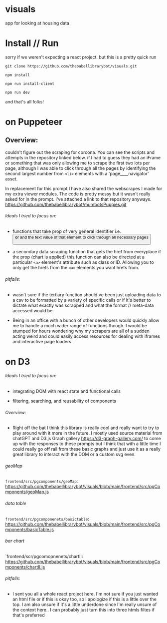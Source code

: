 # visuals
app for looking at housing data

# Install // Run

sorry if we weren't expecting a react project. but this is a pretty quick run

```
git clone https://github.com/thebabellibrarybot/visuals.git
```

```
npm install
```

```
npm run install-client
```

```
npm run dev
```

and that's all folks!

# on Puppeteer
## Overview:

 couldn't figure out the scraping for corcona. You can see the scripts and attempts in the repository linked below. if I had to guess they had an iFrame or something that was only allowing me to scrape the first two lots per page, although I was able to click through all the pages by identifying the second largest number from `<li>` elements with a 'page____navigator' asset.

In replacement for this prompt I have also shared the webscrapes I made for my extra viewer modules. The code is pretty messy but it wasn't really asked for in the prompt. I've attached a link to that repository anyways. https://github.com/thebabellibrarybot/mumbotsPuppies.git

###### Ideals I tried to focus on:

- functions that take prop of very general identifier i.e. <button> or <a> and the text value of that element to click through all necessary pages

- a secondary data scraping function that gets the href from everyplace if the prop (chart is applied) this function can also be directed at a particular `<a>` element's attribute such as class or ID. Allowing you to only get the hrefs from the `<a>` elements you want hrefs from.


###### pitfalls: 

- wasn't sure if the tertiary function should've been just uploading data to a csv to be formatted by a variety of specific calls or if it's better to dictate what exactly was scrapped and what the format // meta-data accessed would be. 

- Being in an office with a bunch of other developers would quickly allow me to handle a much wider range of functions though.  I would be stumped for hours wondering why my scrapers are all of a sudden acting weird and could easily access resources for dealing with iframes and interactive page loaders. 

# on D3

###### Ideals I tried to focus on:
 
- integrating DOM with react state and functional calls
 
- filtering, searching, and reusability of components


###### Overview:
 
- Right off the bat I think this library is really cool and really want to try to play around with it more in the future. I mostly used source material from chatGPT and D3.js Graph gallery https://d3-graph-gallery.com/ to come up with the responses to these prompts but I think that with a little time I could really go off rail from these basic graphs and just use it as a really great library to interact with the DOM or a custom svg even. 
 
 ###### geoMap 
 `frontend/src/pgcomponents/geoMap`: https://github.com/thebabellibrarybot/visuals/blob/main/frontend/src/pgComponents/geoMap.js
 
 ###### data table 
 `frontend/src/pgcomponenets/basictable`: https://github.com/thebabellibrarybot/visuals/blob/main/frontend/src/pgComponents/basicTable.js
 
 ###### bar chart 
 `frontend/scr/pgcomopnenets/chartII: https://github.com/thebabellibrarybot/visuals/blob/main/frontend/src/pgComponents/chartII.js
 
###### pitfalls: 
 
- I sent you all a whole react project here. I'm not sure if you just wanted an html file or if this is okay too, so I apologize if this is a little over the top. I am also unsure if it's a little underdone since I'm really unsure of the context here.. I can probably just turn this into three htmls filtes if that's preferred
 
